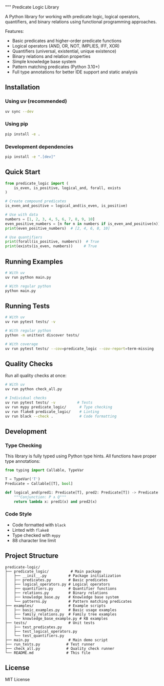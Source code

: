 """
Predicate Logic Library

A Python library for working with predicate logic, logical operators,
quantifiers, and binary relations using functional programming approaches.

Features:
- Basic predicates and higher-order predicate functions
- Logical operators (AND, OR, NOT, IMPLIES, IFF, XOR)
- Quantifiers (universal, existential, unique existence)
- Binary relations and relation properties
- Simple knowledge base system
- Pattern matching predicates (Python 3.10+)
- Full type annotations for better IDE support and static analysis

## Installation

### Using uv (recommended)
```bash
uv sync --dev
```

### Using pip
```bash
pip install -e .
```

### Development dependencies
```bash
pip install -e ".[dev]"
```

## Quick Start

```python
from predicate_logic import (
    is_even, is_positive, logical_and, forall, exists
)

# Create compound predicates
is_even_and_positive = logical_and(is_even, is_positive)

# Use with data
numbers = [1, 2, 3, 4, 5, 6, 7, 8, 9, 10]
even_positive_numbers = [n for n in numbers if is_even_and_positive(n)]
print(even_positive_numbers)  # [2, 4, 6, 8, 10]

# Use quantifiers
print(forall(is_positive, numbers))  # True
print(exists(is_even, numbers))     # True
```

## Running Examples

```bash
# With uv
uv run python main.py

# With regular python
python main.py
```

## Running Tests

```bash
# With uv
uv run pytest tests/ -v

# With regular python
python -m unittest discover tests/

# With coverage
uv run pytest tests/ --cov=predicate_logic --cov-report=term-missing
```

## Quality Checks

Run all quality checks at once:

```bash
# With uv
uv run python check_all.py

# Individual checks
uv run pytest tests/ -v          # Tests
uv run mypy predicate_logic/      # Type checking
uv run flake8 predicate_logic/    # Linting
uv run black --check .            # Code formatting
```

## Development

### Type Checking
This library is fully typed using Python type hints. All functions have proper type annotations:

```python
from typing import Callable, TypeVar

T = TypeVar('T')
Predicate = Callable[[T], bool]

def logical_and(pred1: Predicate[T], pred2: Predicate[T]) -> Predicate[T]:
    """Conjunction: P ∧ Q"""
    return lambda x: pred1(x) and pred2(x)
```

### Code Style
- Code formatted with `black`
- Linted with `flake8`
- Type checked with `mypy`
- 88 character line limit

## Project Structure

```
predicate-logic/
├── predicate_logic/          # Main package
│   ├── __init__.py          # Package initialization
│   ├── predicates.py        # Basic predicates
│   ├── logical_operators.py # Logical operators
│   ├── quantifiers.py       # Quantifier functions
│   ├── relations.py         # Binary relations
│   ├── knowledge_base.py    # Knowledge base system
│   └── patterns.py          # Pattern matching predicates
├── examples/                # Example scripts
│   ├── basic_examples.py    # Basic usage examples
│   ├── family_relations.py  # Family tree examples
│   └── knowledge_base_example.py # KB examples
├── tests/                   # Unit tests
│   ├── test_predicates.py
│   ├── test_logical_operators.py
│   └── test_quantifiers.py
├── main.py                  # Main demo script
├── run_tests.py            # Test runner
├── check_all.py            # Quality check runner
└── README.md               # This file
```

## License

MIT License
